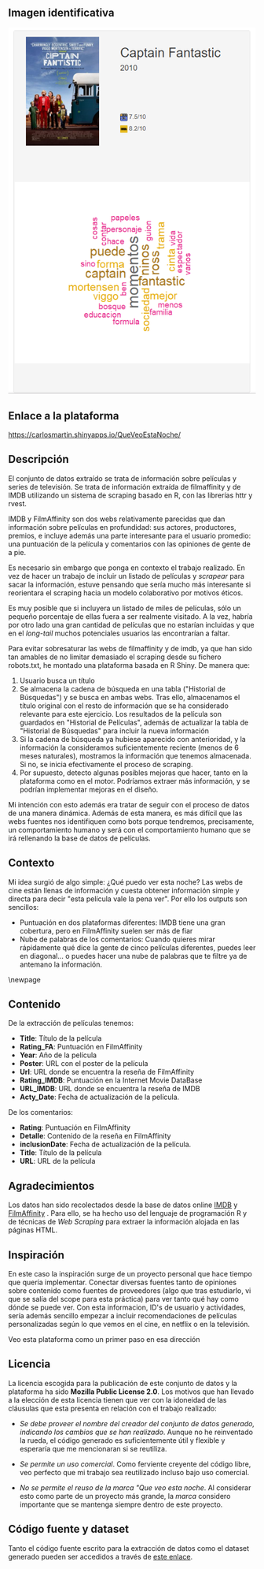 ## Imagen identificativa

![Captura de la herramienta. Enlace: https://carlosmartin.shinyapps.io/QueVeoEstaNoche/ ](./report/Captura_QVEN.png)

## Enlace a la plataforma

https://carlosmartin.shinyapps.io/QueVeoEstaNoche/ 

## Descripción

El conjunto de datos extraído se trata de información sobre películas y series de televisión. Se trata de información extraída de filmaffinity y de IMDB utilizando un sistema de scraping basado en R, con las librerías httr y rvest. 

IMDB y FilmAffinity son dos webs relativamente parecidas que dan información sobre películas en profundidad: sus actores, productores, premios, e incluye además una parte interesante para el usuario promedio: una puntuación de la película y comentarios con las opiniones de gente de a pie.

Es necesario sin embargo que ponga en contexto el trabajo realizado. En vez de hacer un trabajo de incluir un listado de películas y _scrapear_ para sacar la información, estuve pensando que sería mucho más interesante si reorientara el scraping hacia un modelo colaborativo por motivos éticos. 

Es muy posible que si incluyera un listado de miles de películas, sólo un pequeño porcentaje de ellas fuera a ser realmente visitado. A la vez, habría por otro lado una gran cantidad de películas que no estarían incluidas y que en el _long-tail_ muchos potenciales usuarios las encontrarían a faltar.

Para evitar sobresaturar las webs de filmaffinity y de imdb, ya que han sido tan amables de no limitar demasiado el scraping desde su fichero robots.txt, he montado una plataforma basada en R Shiny. De manera que:

1. Usuario busca un título
2. Se almacena la cadena de búsqueda en una tabla ("Historial de Búsquedas") y se busca en ambas webs. Tras ello, almacenamos el título original con el resto de información que se ha considerado relevante para este ejercicio. Los resultados de la película son guardados en "Historial de Películas", además de actualizar la tabla de "Historial de Búsquedas" para incluir la nueva información
3. Si la cadena de búsqueda ya hubiese aparecido con anterioridad, y la información la consideramos suficientemente reciente (menos de 6 meses naturales), mostramos la información que tenemos almacenada. Si no, se inicia efectivamente el proceso de scraping.
4. Por supuesto, detecto algunas posibles mejoras que hacer, tanto en la plataforma como en el motor. Podríamos extraer más información, y se podrían implementar mejoras en el diseño.

Mi intención con esto además era tratar de seguir con el proceso de datos de una manera dinámica. Además de esta manera, es más difícil que las webs fuentes nos identifiquen como bots porque tendremos, precisamente, un comportamiento humano y será con el comportamiento humano que se irá rellenando la base de datos de películas.


## Contexto

Mi idea surgió de algo simple: ¿Qué puedo ver esta noche? Las webs de cine están llenas de información y cuesta obtener información simple y directa para decir "esta película vale la pena ver". Por ello los outputs son sencillos:

* Puntuación en dos plataformas diferentes: IMDB tiene una gran cobertura, pero en FilmAffinity suelen ser más de fiar
* Nube de palabras de los comentarios: Cuando quieres mirar rápidamente qué dice la gente de cinco películas diferentes, puedes leer en diagonal... o puedes hacer una nube de palabras que te filtre ya de antemano la información.

\newpage
## Contenido

De la extracción de películas tenemos:

* **Title**: Título de la película
* **Rating_FA**: Puntuación en FilmAffinity
* **Year**: Año de la película
* **Poster**: URL con el poster de la película
* **Url**: URL donde se encuentra la reseña de FilmAffinity
* **Rating_IMDB**: Puntuación en la Internet Movie DataBase
* **URL_IMDB**: URL donde se encuentra la reseña de IMDB
* **Acty_Date**: Fecha de actualización de la película.

De los comentarios:
* **Rating**: Puntuación en FilmAffinity
* **Detalle**: Contenido de la reseña en FilmAffinity
* **inclusionDate**:  Fecha de actualización de la película.
* **Title**: Título de la película
* **URL**: URL de la película


## Agradecimientos

Los datos han sido recolectados desde la base de datos online [IMDB](http://www.imdb.com) y [FilmAffinity](https://www.filmaffinity.com/es/main.html) . Para ello, se ha hecho uso del lenguaje de programación R y de técnicas de *Web Scraping* para extraer la información alojada en las páginas HTML.

## Inspiración

En este caso la inspiración surge de un proyecto personal que hace tiempo que quería implementar. Conectar diversas fuentes tanto de opiniones sobre contenido como fuentes de proveedores (algo que tras estudiarlo, vi que se salía del scope para esta práctica) para ver tanto qué hay como dónde se puede ver. Con esta informacion, ID's de usuario y actividades, sería además sencillo empezar a incluir recomendaciones de películas personalizadas según lo que vemos en el cine, en netflix o en la televisión.

Veo esta plataforma como un primer paso en esa dirección

## Licencia

La licencia escogida para la publicación de este conjunto de datos y la plataforma ha sido **Mozilla Public License 2.0**. Los motivos que han llevado a la elección de esta licencia tienen que ver con la idoneidad de las cláusulas que esta presenta en relación con el trabajo realizado:

* *Se debe proveer el nombre del creador del conjunto de datos generado, indicando los cambios que se han realizado*. Aunque no he reinventado la rueda, el código generado es suficientemente útil y flexible y esperaría que me mencionaran si se reutiliza.

* *Se permite un uso comercial*. Como ferviente creyente del código libre, veo perfecto que mi trabajo sea reutilizado incluso bajo uso comercial. 

* *No se permite el reuso de la marca "Que veo esta noche*. Al considerar esto como parte de un proyecto más grande, la _marca_ considero importante que se mantenga siempre dentro de este proyecto.

## Código fuente y dataset

Tanto el código fuente escrito para la extracción de datos como el dataset generado pueden ser accedidos a través de [este enlace](https://github.com/carlosmartinmari/MovieRating_Scraper).


